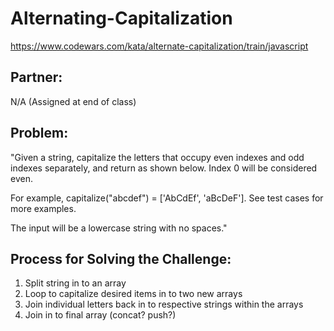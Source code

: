 # Alternating-Capitalization
https://www.codewars.com/kata/alternate-capitalization/train/javascript

## Partner:
N/A (Assigned at end of class)

## Problem:

"Given a string, capitalize the letters that occupy even indexes and odd indexes separately, and return as shown below. Index 0 will be considered even.

For example, capitalize("abcdef") = ['AbCdEf', 'aBcDeF']. See test cases for more examples.

The input will be a lowercase string with no spaces."

## Process for Solving the Challenge:

1.  Split string in to an array
2.  Loop to capitalize desired items in to two new arrays
3.  Join individual letters back in to respective strings within the arrays
4.  Join in to final array (concat? push?)
